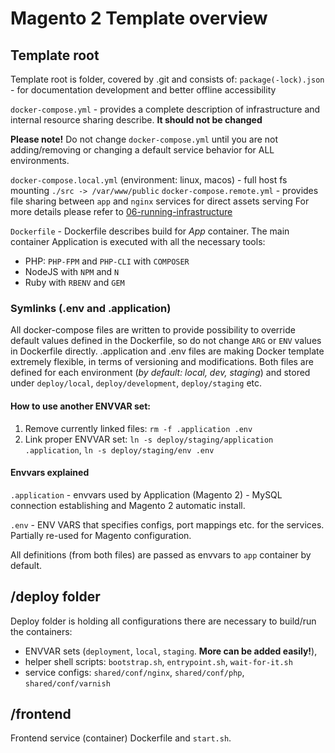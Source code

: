 # Magento 2 Template overview

## Template root
Template root is folder, covered by .git and consists of:
`package(-lock).json` - for documentation development and better offline accessibility
 
`docker-compose.yml` - provides a complete description of infrastructure and internal resource sharing describe. **It should not be changed**

**Please note!** Do not change `docker-compose.yml` until you are not adding/removing or changing a default service 
behavior for ALL environments.

`docker-compose.local.yml` (environment: linux, macos) - full host fs mounting `./src -> /var/www/public`
`docker-compose.remote.yml` - provides file sharing between `app` and `nginx` services for direct assets serving 
 For more details please refer to [06-running-infrastructure](/docker/06-running-infrastructure.md)
  
`Dockerfile` - Dockerfile describes build for *App* container. The main container Application is executed with all the necessary tools:
  * PHP: `PHP-FPM` and `PHP-CLI` with `COMPOSER`
  * NodeJS with `NPM` and `N`
  * Ruby with `RBENV` and `GEM`

 
 ### Symlinks (.env and .application)
 All docker-compose files are written to provide possibility to override default values defined in the Dockerfile, so do not change `ARG` or `ENV` values in Dockerfile directly.
 .application and .env files are making Docker template extremely flexible, in terms of versioning and modifications.
  Both files are defined for each environment (*by default: local, dev, staging*) and stored under `deploy/local`, 
  `deploy/development`, `deploy/staging` etc.
 
#### How to use another ENVVAR set:
 1) Remove currently linked files: `rm -f .application .env`
 2) Link proper ENVVAR set: `ln -s deploy/staging/application .application`, `ln -s deploy/staging/env .env`
 
 #### Envvars explained
 `.application` - envvars used by Application (Magento 2) - MySQL connection establishing and Magento 2 automatic 
 install.
  
 `.env` - ENV VARS that specifies configs, port mappings etc. for the services. Partially re-used for Magento 
 configuration. 
 
 All definitions (from both files) are passed as envvars to `app` container by default.
 
 ## /deploy folder
 Deploy folder is holding all configurations there are necessary to build/run the containers:
 * ENVVAR sets (`deployment`, `local`, `staging`. **More can be added easily!**),
 * helper shell scripts: `bootstrap.sh`, `entrypoint.sh`, `wait-for-it.sh`
 * service configs: `shared/conf/nginx`, `shared/conf/php`, `shared/conf/varnish`

## /frontend
Frontend service (container) Dockerfile and `start.sh`.
